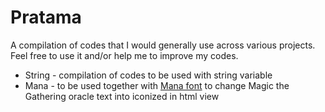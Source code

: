 # Pratama
A compilation of codes that I would generally use across various projects. Feel free to use it and/or help me to improve my codes.
* String - compilation of codes to be used with string variable
* Mana - to be used together with [Mana font](https://github.com/andrewgioia/Mana) to change Magic the Gathering oracle text into iconized in html view
